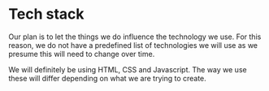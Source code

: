 # Tech stack 

Our plan is to let the things we do influence the technology we use. For this reason, we do not have a predefined list of technologies we will use as we presume this will need to change over time. 

We will definitely be using HTML, CSS and Javascript. The way we use these will differ depending on what we are trying to create.
